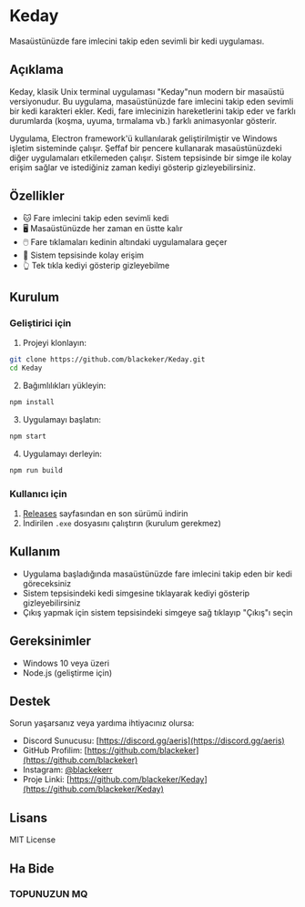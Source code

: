 # Keday

Masaüstünüzde fare imlecini takip eden sevimli bir kedi uygulaması.

## Açıklama

Keday, klasik Unix terminal uygulaması "Keday"nun modern bir masaüstü versiyonudur. Bu uygulama, masaüstünüzde fare imlecini takip eden sevimli bir kedi karakteri ekler. Kedi, fare imlecinizin hareketlerini takip eder ve farklı durumlarda (koşma, uyuma, tırmalama vb.) farklı animasyonlar gösterir.

Uygulama, Electron framework'ü kullanılarak geliştirilmiştir ve Windows işletim sisteminde çalışır. Şeffaf bir pencere kullanarak masaüstünüzdeki diğer uygulamaları etkilemeden çalışır. Sistem tepsisinde bir simge ile kolay erişim sağlar ve istediğiniz zaman kediyi gösterip gizleyebilirsiniz.

## Özellikler

- 🐱 Fare imlecini takip eden sevimli kedi
- 🖥️ Masaüstünüzde her zaman en üstte kalır
- 🖱️ Fare tıklamaları kedinin altındaki uygulamalara geçer
- 🔔 Sistem tepsisinde kolay erişim
- 👆 Tek tıkla kediyi gösterip gizleyebilme

## Kurulum

### Geliştirici için

1. Projeyi klonlayın:
```bash
git clone https://github.com/blackeker/Keday.git
cd Keday
```

2. Bağımlılıkları yükleyin:
```bash
npm install
```

3. Uygulamayı başlatın:
```bash
npm start
```

4. Uygulamayı derleyin:
```bash
npm run build
```

### Kullanıcı için

1. [Releases](https://github.com/blackeker/Keday/releases) sayfasından en son sürümü indirin
2. İndirilen `.exe` dosyasını çalıştırın (kurulum gerekmez)

## Kullanım

- Uygulama başladığında masaüstünüzde fare imlecini takip eden bir kedi göreceksiniz
- Sistem tepsisindeki kedi simgesine tıklayarak kediyi gösterip gizleyebilirsiniz
- Çıkış yapmak için sistem tepsisindeki simgeye sağ tıklayıp "Çıkış"ı seçin

## Gereksinimler

- Windows 10 veya üzeri
- Node.js (geliştirme için)

## Destek

Sorun yaşarsanız veya yardıma ihtiyacınız olursa:
- Discord Sunucusu: [https://discord.gg/aeris](https://discord.gg/aeris)
- GitHub Profilim: [https://github.com/blackeker](https://github.com/blackeker)
- Instagram: [@blackekerr](https://instagram.com/blackekerr)
- Proje Linki: [https://github.com/blackeker/Keday](https://github.com/blackeker/Keday)

## Lisans

MIT License

## Ha Bide

### TOPUNUZUN MQ
